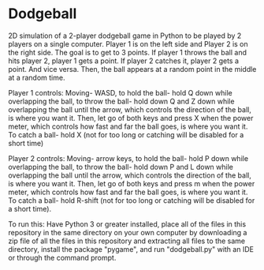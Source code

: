 # Dodgeball
2D simulation of a 2-player dodgeball game in Python to be played by 2 players on a single computer. Player 1 is on the left side and Player 2 is on the right side.
The goal is to get to 3 points. If player 1 throws the ball and hits player 2, player 1 gets a point. If player 2 catches it, player 2 gets a point. And vice versa. Then, the ball
appears at a random point in the middle at a random time.

Player 1 controls: Moving- WASD, to hold the ball- hold Q down while overlapping the ball, to throw the ball- hold down Q and Z down while overlapping the ball until the arrow, which
controls the direction of the ball, is where you want it. Then, let go of both keys and press X when the power meter, which controls how fast and far the ball goes, is where you want it. 
To catch a ball- hold X (not for too long or catching will be disabled for a short time)

Player 2 controls: Moving- arrow keys, to hold the ball- hold P down while overlapping the ball, to throw the ball- hold down P and L down while overlapping the ball until the arrow, which
controls the direction of the ball, is where you want it. Then, let go of both keys and press m when the power meter, which controls how fast and far the ball goes, is where you want it. 
To catch a ball- hold R-shift (not for too long or catching will be disabled for a short time).

To run this: Have Python 3 or greater installed, place all of the files in this repository in the same directory on your own computer by downloading a zip file of all the files in this repository and extracting all files to the same directory, install the package "pygame", and run "dodgeball.py" with an IDE or through the command prompt.


